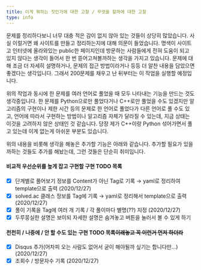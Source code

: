 ```yaml
---
title: 이게 뭐하는 짓인가에 대한 고찰 / 무엇을 할까에 대한 고찰
type: info
---
```


문제를 정리하다보니 너무 대충 적은 감이 없지 않아 있는 것들이 상당히 많았습니다. 사실 이럴거면 왜 사이트를 만들고 정리하는지에 대해 의문이 들었습니다. 명색이 사이트고 인터넷에 올라와있는 public한 페이지인데 방문하는 사람들에게 전혀 도움이 되고 있지 않다는 생각이 들어서 한 번 뜯어고쳐볼까하는 생각을 가지고 있습니다. 문제에 대해 조금 더 자세히 설명하거나, 문제의 접근 방법이라거나 등등 더 알찬 내용을 담았으면 좋겠다는 생각입니다. 그래서 200문제를 채우고 난 뒤부터는 이 작업을 실행할 예정입니다.

위의 작업과 동시에 한 문제를 여러 언어로 풀었을 때 모두 나타내는 기능을 만드는 것도 생각중입니다. 한 문제를 Python으로만 풀었다거나 C++로만 풀었을 수도 있겠지만 알고리즘의 구현이나 제한 시간 등의 문제로 한 언어로 풀었다가 다른 언어로 풀 수도 있고, 언어에 따라서 구현하는 방법이나 알고리즘 자체가 달라질 수 있는데, 지금 상태는 이것을 고려하지 않은 상태인 것 같습니다. 당장 제가 C++이랑 Python 섞어가면서 풀고 있는데 이게 없는게 아쉬운 부분도 있습니다.

위의 내용을 비롯해 생각을 해놓은 추가할 기능은 아래와 같습니다. 추가할 필요가 있을까하는 것들도 추가를 해놨는데, 그런 것들은 단순히 취미입니다.

#### 비교적 우선순위를 높게 잡고 구현할 구현 TODO 목록

- [x] 단계별로 풀어보기 정보를 Content가 아닌 Tag로 기록 → yaml로 정리하여 template으로 출력 (2020/12/27)
- [x] solved.ac 클래스 정보를 Tag에 기록 → yaml로 정리해서 template으로 출력 (2020/12/27)
- [x] 풀이 기록을 Tag에 여러 개 기록 / 각 풀이마다 별명(??) 지정 (2020/12/27)
- [x] 두루뭉실한 설명은 보이되 자세한 설명은 숨겨놓고 버튼을 눌러서 볼 수 있게 하기

#### 천천히 / 나중에 / 안 할 수도 있는 구현 TODO 목록~~이래놓고 꼭 이런거 먼저 하더라~~

- [x] Disqus 추가(어차피 오는 사람도 없어서 굳이 해야될까 싶기는 합니다만...) (2020/12/27)
- [x] 조회수 / 방문자수 기록 (2020/12/27)
